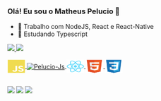 ### Olá! Eu sou o Matheus Pelucio 👋

- 🔭 Trabalho com NodeJS, React e React-Native
- 🌱 Estudando Typescript

<div>
  <a href="https://github.com/mtspelucio" />
  <img height="180em" src="https://github-readme-stats.vercel.app/api?username=mtspelucio&show_icons=true&theme=transparent&include_all_commits=true&count_private=true" />
  <img height="180em" src="https://github-readme-stats.vercel.app/api/top-langs/?username=mtspelucio&layout=compact&langs_count=16&theme=transparent" />
</div>

<div style="display: inline_block"><br>
  <img align="center" alt="Pelucio-Js" height="30" width="40" src="https://raw.githubusercontent.com/devicons/devicon/master/icons/javascript/javascript-plain.svg">
  <img align="center" alt="Pelucio-Js" height="30" width="40" src="https://cdn.jsdelivr.net/gh/devicons/devicon/icons/nodejs/nodejs-original.svg" />
  <img align="center" alt="Pelucio-React" height="30" width="40" src="https://raw.githubusercontent.com/devicons/devicon/master/icons/react/react-original.svg">
  <img align="center" alt="Pelucio-HTML" height="30" width="40" src="https://raw.githubusercontent.com/devicons/devicon/master/icons/html5/html5-original.svg">
  <img align="center" alt="Pelucio-CSS" height="30" width="40" src="https://raw.githubusercontent.com/devicons/devicon/master/icons/css3/css3-original.svg">
</div>

##

<div> 
  
  <a href="https://www.instagram.com/mtsrangels" target="_blank"><img src="https://img.shields.io/badge/-Instagram-%23E4405F?style=for-the-badge&logo=instagram&logoColor=white" target="_blank"></a>
  <a href = "mailto:mts.rangel@hotmail.com"><img src="https://img.shields.io/badge/Microsoft_Outlook-0078D4?style=for-the-badge&logo=microsoft-outlook&logoColor=white" target="_blank"></a>
  <a href="https://www.linkedin.com/in/matheus-pelucio-0b3909133/" target="_blank"><img src="https://img.shields.io/badge/-LinkedIn-%230077B5?style=for-the-badge&logo=linkedin&logoColor=white" target="_blank"></a> 
  
</div>




<!-- 
- <img align="center" alt="Pelucio-Ts" height="30" width="40" src="https://raw.githubusercontent.com/devicons/devicon/master/icons/typescript/typescript-plain.svg"> 

- <a href="https://www.youtube.com/channel/UC_-uuuZbY0AAt9CViNzvc-Q" target="_blank"><img src="https://img.shields.io/badge/YouTube-FF0000?style=for-the-badge&logo=youtube&logoColor=white" target="_blank"></a>
- <a href="https://discord.gg/wagxzStdcR" target="_blank"><img src="https://img.shields.io/badge/Discord-7289DA?style=for-the-badge&logo=discord&logoColor=white" target="_blank"></a> 


-->
